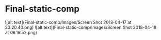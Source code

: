 # Final-static-comp
![alt text](Final-static-comp/Images/Screen Shot 2018-04-17 at 23.20.40.png)
![alt text](Final-static-comp/Images/Screen Shot 2018-04-18 at 09.16.52.png)
